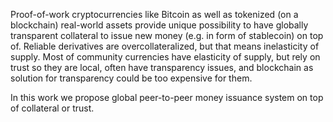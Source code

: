 Proof-of-work cryptocurrencies like Bitcoin as well as tokenized (on a blockchain) real-world assets provide unique possibility to have globally transparent collateral to issue new money (e.g. in form of stablecoin) on top of. Reliable derivatives are overcollateralized, but that means inelasticity of supply. Most of community currencies have elasticity of supply, but rely on trust so they are local, often have 
transparency issues, and blockchain as solution for transparency could be too expensive for them. 

In this work we propose global peer-to-peer money issuance system on top of collateral or trust. 